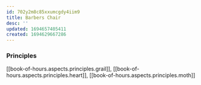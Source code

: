 ```yaml
---
id: 702y2m8c85xxumcgdy4iim9
title: Barbers Chair
desc: ''
updated: 1694657405411
created: 1694629667286
---
```


### Principles

[[book-of-hours.aspects.principles.grail]], [[book-of-hours.aspects.principles.heart]], [[book-of-hours.aspects.principles.moth]]  
